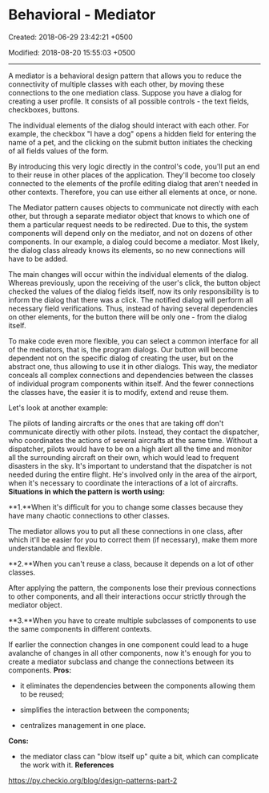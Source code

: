 # Behavioral - Mediator

Created: 2018-06-29 23:42:21 +0500

Modified: 2018-08-20 15:55:03 +0500

---

A mediator is a behavioral design pattern that allows you to reduce the connectivity of multiple classes with each other, by moving these connections to the one mediation class.
Suppose you have a dialog for creating a user profile. It consists of all possible controls - the text fields, checkboxes, buttons.

The individual elements of the dialog should interact with each other. For example, the checkbox "I have a dog" opens a hidden field for entering the name of a pet, and the clicking on the submit button initiates the checking of all fields values of the form.

By introducing this very logic directly in the control's code, you'll put an end to their reuse in other places of the application. They'll become too closely connected to the elements of the profile editing dialog that aren't needed in other contexts. Therefore, you can use either all elements at once, or none.

The Mediator pattern causes objects to communicate not directly with each other, but through a separate mediator object that knows to which one of them a particular request needs to be redirected. Due to this, the system components will depend only on the mediator, and not on dozens of other components. In our example, a dialog could become a mediator. Most likely, the dialog class already knows its elements, so no new connections will have to be added.

The main changes will occur within the individual elements of the dialog. Whereas previously, upon the receiving of the user's click, the button object checked the values ​​of the dialog fields itself, now its only responsibility is to inform the dialog that there was a click. The notified dialog will perform all necessary field verifications. Thus, instead of having several dependencies on other elements, for the button there will be only one - from the dialog itself.

To make code even more flexible, you can select a common interface for all of the mediators, that is, the program dialogs. Our button will become dependent not on the specific dialog of creating the user, but on the abstract one, thus allowing to use it in other dialogs. This way, the mediator conceals all complex connections and dependencies between the classes of individual program components within itself. And the fewer connections the classes have, the easier it is to modify, extend and reuse them.

Let's look at another example:

The pilots of landing aircrafts or the ones that are taking off don't communicate directly with other pilots. Instead, they contact the dispatcher, who coordinates the actions of several aircrafts at the same time. Without a dispatcher, pilots would have to be on a high alert all the time and monitor all the surrounding aircraft on their own, which would lead to frequent disasters in the sky. It's important to understand that the dispatcher is not needed during the entire flight. He's involved only in the area of the airport, when it's necessary to coordinate the interactions of a lot of aircrafts.
**Situations in which the pattern is worth using:**

**1.**When it's difficult for you to change some classes because they have many chaotic connections to other classes.

The mediator allows you to put all these connections in one class, after which it'll be easier for you to correct them (if necessary), make them more understandable and flexible.

**2.**When you can't reuse a class, because it depends on a lot of other classes.

After applying the pattern, the components lose their previous connections to other components, and all their interactions occur strictly through the mediator object.

**3.**When you have to create multiple subclasses of components to use the same components in different contexts.

If earlier the connection changes in one component could lead to a huge avalanche of changes in all other components, now it's enough for you to create a mediator subclass and change the connections between its components.
**Pros:**

- it eliminates the dependencies between the components allowing them to be reused;

- simplifies the interaction between the components;

- centralizes management in one place.

**Cons:**

- the mediator class can "blow itself up" quite a bit, which can complicate the work with it.
**References**

<https://py.checkio.org/blog/design-patterns-part-2>
